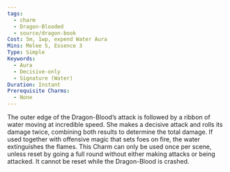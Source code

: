 ```yaml
---
tags:
  - charm
  - Dragon-Blooded
  - source/dragon-book
Cost: 5m, 1wp, expend Water Aura
Mins: Melee 5, Essence 3
Type: Simple
Keywords:
  - Aura
  - Decisive-only
  - Signature (Water)
Duration: Instant
Prerequisite Charms:
  - None
---
```

The outer edge of the Dragon-Blood’s attack is followed by a ribbon of water moving at incredible speed. She makes a decisive attack and rolls its damage twice, combining both results to determine the total damage. If used together with offensive magic that sets foes on fire, the water extinguishes the flames. This Charm can only be used once per scene, unless reset by going a full round without either making attacks or being attacked. It cannot be reset while the Dragon-Blood is crashed.